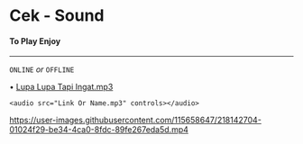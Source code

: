 # Cek - Sound
#### To Play Enjoy ####
********************************************

`ONLINE` *or* `OFFLINE`

• [Lupa Lupa Tapi Ingat.mp3](https://github.com/MusicEnjoy/cek-sound/raw/main/DJ%20PONG%20PONG%20SELOW%20X%20JEDOR%20ENAK%20BUAT%20CEK%20SOUND%20JINGLE%20RADITYA%20PRO%20LIGTING%20%F0%9F%8E%B5%F0%9F%8E%B5.mp3)

~~~
<audio src="Link Or Name.mp3" controls></audio>
~~~



https://user-images.githubusercontent.com/115658647/218142704-01024f29-be34-4ca0-8fdc-89fe267eda5d.mp4

